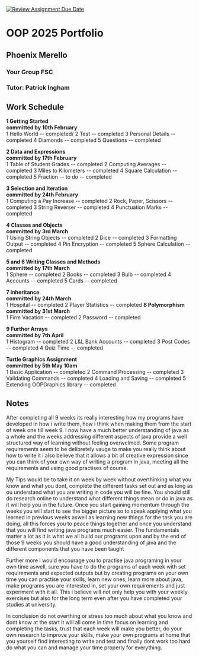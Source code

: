 [![Review Assignment Due Date](https://classroom.github.com/assets/deadline-readme-button-22041afd0340ce965d47ae6ef1cefeee28c7c493a6346c4f15d667ab976d596c.svg)](https://classroom.github.com/a/-m6joVjf)

# OOP 2025 Portfolio
## Phoenix Merello
### Your Group FSC
### Tutor: Patrick Ingham


## Work Schedule
**1 Getting Started**\
**committed by 10th February**\
1 Hello World        -- completed/
2 Test               -- completed
3 Personal Details   -- completed
4 Diamonds           -- completed
5 Questions          -- completed

**2 Data and Expressions**\
**committed by 17th February**\
1 Table of Student Grades  -- completed
2 Computing Averages       -- completed
3 Miles to Kilometers      -- completed
4 Square Calculation       -- completed
5 Fraction -- to do        -- completed

**3 Selection and Iteration**\
**committed by 24th February**\
1 Computing a Pay Increase   -- completed
2 Rock, Paper, Scissors      -- completed
3 String Reverser            -- completed
4 Punctuation Marks          -- completed

**4 Classes and Objects**\
**committed by 3rd March**\
1 Using String Objects     -- completed
2 Dice                     -- completed
3 Formatting Output        -- completed 
4 Pin Encryption           -- completed 
5 Sphere Calculation       -- completed 

**5 and 6 Writing Classes and Methods**\
**committed by 17th March**\
1 Sphere       -- completed 
2 Books        -- completed 
3 Bulb         -- completed 
4 Accounts     -- completed 
5 Cards        -- completed 

**7 Inheritance**\
**committed by 24th March**\
1 Hospital            -- completed 
2 Player Statistics   -- completed 
**8 Polymorphism**\
**committed by 31st March**\
1 Firm Vacation           -- completed 
2 Password                -- completed 

**9 Further Arrays**\
**committed by 7th April**\
1 Histogram             -- completed 
2 L&L Bank Accounts     -- completed 
3 Post Codes            -- completed 
4 Quiz Time             -- completed 

**Turtle Graphics Assignment**\
**committed by 5th May 10am**\
1 Basic Application           -- completed 
2 Command Processing          -- completed 
3 Validating Commands        -- completed 
4 Loading and Saving          -- completed 
5 Extending OOPGraphics library    -- completed 

## Notes
After completing all 9 weeks its really interesting how my programs have developed in how i write them, 
how i think when making them from the start of week one till week 9.
I now have a much better understanding of java as a whole and the weeks addressing different aspects of
java provide a well structured way of learning without feeling overwelmed. 
Some program requirements seem to be delibretely vauge to make you really think about how to write it 
i also believe that it allows a bit of creative expression since you can think of your own way of writing 
a program in java, meeting all the requirements and using good practises of course.

My Tips would be to take it on week by week without overthinking what you know and what you dont, complete
the different tasks set out and as long as ou understand what you are writing in code you will be fine. 
You should still do research online to understand what different things mean or do in java as it will help 
you in the future.
Once you start gaining momentum through the weeks you will start to see the bigger picture so to speak applying 
what you learned in previous weeks aswell as learning new things for the task you are doing, all this forces you
to peace things together and once you understand that you will find writing java programs much easier.
The fundamentals matter a lot as it is what we all build our programs upon and by the end of those 9 weeks you 
should have a good understanding of java and the different components that you have been taught

Further more i would encourage you to practise java programing in your own time aswell, sure you have to do
the programs of each week with set requirements and expected outputs but by creating programs on your own time 
you can practise your skills, learn new ones, learn more about java, make programs you are interested in, set
your own requirements and just experiment with it all. This i believe will not only help you with your weekly 
exercises but also for the long term even after you have completed your studies at university. 

In conclusion do not overthing or stress too much about what you know and dont know at the start it will all come 
in time focus on learning and completing the tasks, trust that each week will make you better, do your own research 
to improve your skills, make your own programs at home that you yourself find interesting to write and test and finally
dont work too hard do what you can and manage your time properly for everything. 

